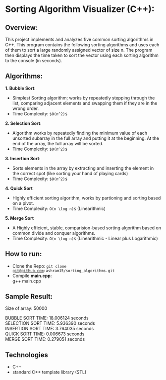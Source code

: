 # Sorting Algorithm Visualizer (C++): 

## Overview:
This project implements and analyzes five common sorting algorithms in C++. This program contains the following sorting algorithms and uses each of them to sort a large randomly assigned vector of size n. The program then displays the time taken to sort the vector using each sorting algorithm to the console (in seconds).

## Algorithms: 
**1. Bubble Sort**:
   - Simplest Sorting algorithm; works by repeatedly stepping through the list, comparing adjacent elements and swapping them if they are in the wrong order. 
   - Time Complexity: `$O(n^2)$`

**2. Selection Sort**:
   - Algorithm works by repeatedly finding the minimum value of each unsorted subarray in the full array and putting it at the beginning. At the end of the array, the full array will be sorted. 
   - Time Complexity: `$O(n^2)$`

**3. Insertion Sort**:
   - Sorts elements in the array by extracting and inserting the element in the correct spot (like sorting your hand of playing cards) 
   - Time Complexity: `$O(n^2)$`

**4. Quick Sort**
   - Highly efficient sorting algorithm, works by partioning and sorting based on a pivot.  
   - Time Complexity: `O(n \log n)$` (Linearithmic)

**5. Merge Sort**
   - A Highly efficient, stable, comparision-based sorting algorithm based on common divide and conquer algorithms. 
   - Time Complexity: `O(n \log n)$` (Linearithmic - Linear plus Logarithmic)
     

## How to run: 
- Clone the Repo:
  <code>git clone git@github.com:ashram15/sorting_algorithms.git</code>
- Compile <strong>main.cpp</strong>:  
  g++ main.cpp

## Sample Result: 
Size of array: 50000  

BUBBLE SORT TIME: 18.006124 seconds  
SELECTION SORT TIME: 5.936390 seconds  
INSERTION SORT TIME: 3.764035 seconds  
QUICK SORT TIME: 0.006673 seconds  
MERGE SORT TIME: 0.279051 seconds  

## Technologies 
- C++
- standard C++ template library (STL)

